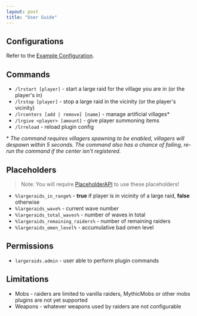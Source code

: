 ```yaml
---
layout: post
title: "User Guide"
---
```


## Configurations

Refer to the [Example Configuration](configurations.html).

## Commands

- `/lrstart [player]` - start a large raid for the village you are in (or the player's in)
- `/lrstop [player]` - stop a large raid in the vicinity (or the player's vicinity)
- `/lrcenters [add | remove] [name]` - manage artificial villages\*
- `/lrgive <player> [amount]` - give player summoning items
- `/lrreload` - reload plugin config

\* _The command requires villagers spawning to be enabled, villagers will despawn within 5 seconds. The command also has a chance of failing, re-run the command if the center isn't registered._

## Placeholders

> Note: You will require [PlaceholderAPI](https://www.spigotmc.org/resources/placeholderapi.6245/) to use these placeholders!

- `%largeraids_in_range%` - **true** if player is in vicinity of a large raid, **false** otherwise
- `%largeraids_wave%` - current wave number
- `%largeraids_total_waves%` - number of waves in total
- `%largeraids_remaining_raiders%` - number of remaining raiders
- `%largeraids_omen_level%` - accumulative bad omen level

## Permissions

- `largeraids.admin` - user able to perform plugin commands

## Limitations

- Mobs - raiders are limited to vanilla raiders, MythicMobs or other mobs plugins are not yet supported
- Weapons - whatever weapons used by raiders are not configurable
